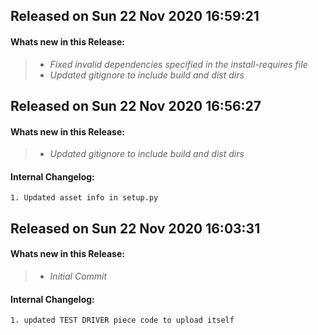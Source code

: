 ## Released on Sun 22 Nov 2020 16:59:21  

#### Whats new in this Release: 

>  * _Fixed invalid dependencies specified in the install-requires file_
>  * _Updated gitignore to include build and dist dirs_



## Released on Sun 22 Nov 2020 16:56:27  

#### Whats new in this Release: 

>  * _Updated gitignore to include build and dist dirs_

#### Internal Changelog: 

    1. Updated asset info in setup.py



## Released on Sun 22 Nov 2020 16:03:31  

#### Whats new in this Release: 

>  * _Initial Commit_

#### Internal Changelog: 

    1. updated TEST DRIVER piece code to upload itself



